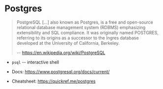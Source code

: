 # Postgres

> PostgreSQL [...] also known as Postgres, is a free and open-source relational database management system (RDBMS) emphasizing extensibility and SQL compliance. It was originally named POSTGRES, referring to its origins as a successor to the Ingres database developed at the University of California, Berkeley.
>
> -- https://en.wikipedia.org/wiki/PostgreSQL

* `psql` -- interactive shell

* Docs: https://www.postgresql.org/docs/current/
* Cheatsheet: https://quickref.me/postgres
